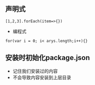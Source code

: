 ## 声明式 
```
[1,2,3].forEach(item=>{})
```
- 编程式
```
for(var i = 0; i< arys.length;i++){}
```
## 安装时初始化package.json
- 记住我们安装过的内容
- 不会导致内容安装到上层目录